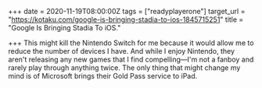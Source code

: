 +++
date = 2020-11-19T08:00:00Z
tags = ["readyplayerone"]
target_url = "https://kotaku.com/google-is-bringing-stadia-to-ios-1845715251"
title = "Google Is Bringing Stadia To iOS."

+++
This might kill the Nintendo Switch for me because it would allow me to reduce the number of devices I have. And while I enjoy Nintendo, they aren't releasing any new games that I find compelling—I'm not a fanboy and rarely play through anything twice. The only thing that might change my mind is of Microsoft brings their Gold Pass service to iPad.